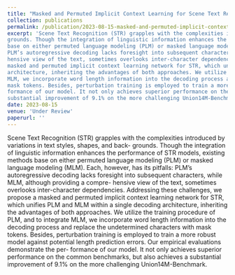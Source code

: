 ```yaml
---
title: "Masked and Permuted Implicit Context Learning for Scene Text Recognition"
collection: publications
permalink: /publication/2023-08-15-masked-and-permuted-implicit-context-learning-for-scene-text-recognition
excerpt: 'Scene Text Recognition (STR) grapples with the complexities introduced by variations in text styles, shapes, and back-
grounds. Though the integration of linguistic information enhances the performance of STR models, existing methods
base on either permuted language modeling (PLM) or masked language modeling (MLM). Each, however, has its pitfalls:
PLM’s autoregressive decoding lacks foresight into subsequent characters, while MLM, although providing a compre-
hensive view of the text, sometimes overlooks inter-character dependencies. Addressing these challenges, we propose a
masked and permuted implicit context learning network for STR, which unifies PLM and MLM within a single decoding
architecture, inheriting the advantages of both approaches. We utilize the training procedure of PLM, and to integrate
MLM, we incorporate word length information into the decoding process and replace the undetermined characters with
mask tokens. Besides, perturbation training is employed to train a more robust model against potential length prediction errors. Our empirical evaluations demonstrate the per-
formance of our model. It not only achieves superior performance on the common benchmarks, but also achieves a
substantial improvement of 9.1% on the more challenging Union14M-Benchmark.'
date: 2023-08-15
venue: 'Under Review'
paperurl: ''
---
```

Scene Text Recognition (STR) grapples with the complexities introduced by variations in text styles, shapes, and back-
grounds. Though the integration of linguistic information enhances the performance of STR models, existing methods
base on either permuted language modeling (PLM) or masked language modeling (MLM). Each, however, has its pitfalls:
PLM’s autoregressive decoding lacks foresight into subsequent characters, while MLM, although providing a compre-
hensive view of the text, sometimes overlooks inter-character dependencies. Addressing these challenges, we propose a
masked and permuted implicit context learning network for STR, which unifies PLM and MLM within a single decoding
architecture, inheriting the advantages of both approaches. We utilize the training procedure of PLM, and to integrate
MLM, we incorporate word length information into the decoding process and replace the undetermined characters with
mask tokens. Besides, perturbation training is employed to train a more robust model against potential length prediction errors. Our empirical evaluations demonstrate the per-
formance of our model. It not only achieves superior performance on the common benchmarks, but also achieves a
substantial improvement of 9.1% on the more challenging Union14M-Benchmark.
